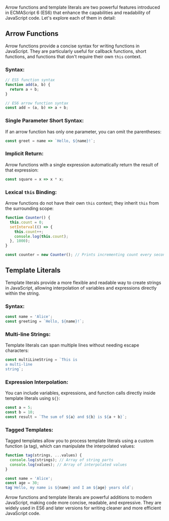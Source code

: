 Arrow functions and template literals are two powerful features introduced in ECMAScript 6 (ES6) that enhance the capabilities and readability of JavaScript code. Let's explore each of them in detail:

## Arrow Functions

Arrow functions provide a concise syntax for writing functions in JavaScript. They are particularly useful for callback functions, short functions, and functions that don't require their own `this` context.

### Syntax:

```javascript
// ES5 function syntax
function add(a, b) {
  return a + b;
}

// ES6 arrow function syntax
const add = (a, b) => a + b;
```

### Single Parameter Short Syntax:

If an arrow function has only one parameter, you can omit the parentheses:

```javascript
const greet = name => `Hello, ${name}!`;
```

### Implicit Return:

Arrow functions with a single expression automatically return the result of that expression:

```javascript
const square = x => x * x;
```

### Lexical `this` Binding:

Arrow functions do not have their own `this` context; they inherit `this` from the surrounding scope:

```javascript
function Counter() {
  this.count = 0;
  setInterval(() => {
    this.count++;
    console.log(this.count);
  }, 1000);
}

const counter = new Counter(); // Prints incrementing count every second
```

## Template Literals

Template literals provide a more flexible and readable way to create strings in JavaScript, allowing interpolation of variables and expressions directly within the string.

### Syntax:

```javascript
const name = 'Alice';
const greeting = `Hello, ${name}!`;
```

### Multi-line Strings:

Template literals can span multiple lines without needing escape characters:

```javascript
const multiLineString = `This is
a multi-line
string`;
```

### Expression Interpolation:

You can include variables, expressions, and function calls directly inside template literals using `${}`:

```javascript
const a = 5;
const b = 10;
const result = `The sum of ${a} and ${b} is ${a + b}`;
```

### Tagged Templates:

Tagged templates allow you to process template literals using a custom function (a tag), which can manipulate the interpolated values:

```javascript
function tag(strings, ...values) {
  console.log(strings); // Array of string parts
  console.log(values); // Array of interpolated values
}

const name = 'Alice';
const age = 30;
tag`Hello, my name is ${name} and I am ${age} years old`;
```

Arrow functions and template literals are powerful additions to modern JavaScript, making code more concise, readable, and expressive. They are widely used in ES6 and later versions for writing cleaner and more efficient JavaScript code.
